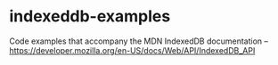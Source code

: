 # indexeddb-examples
Code examples that accompany the MDN IndexedDB documentation – https://developer.mozilla.org/en-US/docs/Web/API/IndexedDB_API
